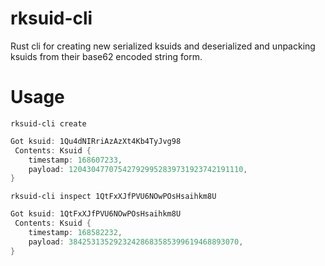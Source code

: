 # rksuid-cli
Rust cli for creating new serialized ksuids and deserialized and unpacking ksuids from their base62 encoded string form.

# Usage
```
rksuid-cli create
```
```rust
Got ksuid: 1Qu4dNIRriAzAzXt4Kb4TyJvg98
 Contents: Ksuid {
    timestamp: 168607233,
    payload: 120430477075427929952839731923742191110,
}
```
```
rksuid-cli inspect 1QtFxXJfPVU6NOwPOsHsaihkm8U
```
```rust
Got ksuid: 1QtFxXJfPVU6NOwPOsHsaihkm8U
 Contents: Ksuid {
    timestamp: 168582232,
    payload: 38425313529232428683585399619468893070,
}
```
